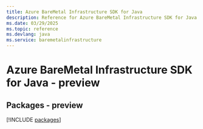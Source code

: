 ```yaml
---
title: Azure BareMetal Infrastructure SDK for Java
description: Reference for Azure BareMetal Infrastructure SDK for Java
ms.date: 03/29/2025
ms.topic: reference
ms.devlang: java
ms.service: baremetalinfrastructure
---
```

# Azure BareMetal Infrastructure SDK for Java - preview
## Packages - preview
[!INCLUDE [packages](baremetal-infrastructure-index.md)]